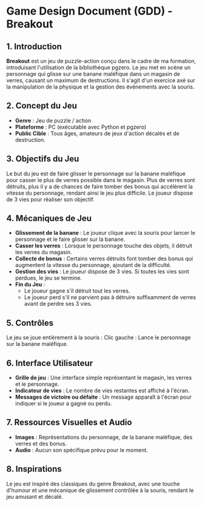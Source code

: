 # Game Design Document (GDD) - Breakout

## 1. Introduction

**Breakout** est un jeu de puzzle-action conçu dans le cadre de ma formation, introduisant l'utilisation de la bibliothèque pgzero. Le jeu met en scène un personnage qui glisse sur une banane maléfique dans un magasin de verres, causant un maximum de destructions. Il s'agit d'un exercice axé sur la manipulation de la physique et la gestion des événements avec la souris.


## 2. Concept du Jeu

- **Genre** : Jeu de puzzle / action
- **Plateforme** : PC (exécutable avec Python et pgzero)
- **Public Cible** : Tous âges, amateurs de jeux d'action décalés et de destruction.

## 3. Objectifs du Jeu

Le but du jeu est de faire glisser le personnage sur la banane maléfique pour casser le plus de verres possible dans le magasin. Plus de verres sont détruits, plus il y a de chances de faire tomber des bonus qui accélèrent la vitesse du personnage, rendant ainsi le jeu plus difficile. Le joueur dispose de 3 vies pour réaliser son objectif.

## 4. Mécaniques de Jeu

- **Glissement de la banane** : Le joueur clique avec la souris pour lancer le personnage et le faire glisser sur la banane.
- **Casser les verres** : Lorsque le personnage touche des objets, il détruit les verres du magasin.
- **Collecte de bonus** : Certains verres détruits font tomber des bonus qui augmentent la vitesse du personnage, ajoutant de la difficulté.
- **Gestion des vies** : Le joueur dispose de 3 vies. Si toutes les vies sont perdues, le jeu se termine.
- **Fin du Jeu** :
	- Le joueur gagne s'il détruit tout les verres.
	- Le joueur perd s'il ne parvient pas à détruire suffisamment de verres avant de perdre ses 3 vies.

## 5. Contrôles

Le jeu se joue entièrement à la souris :
Clic gauche : Lance le personnage sur la banane maléfique.

## 6. Interface Utilisateur

- **Grille de jeu** : Une interface simple représentant le magasin, les verres et le personnage.
- **Indicateur de vies** : Le nombre de vies restantes est affiché à l'écran.
- **Messages de victoire ou défaite** : Un message apparaît à l'écran pour indiquer si le joueur a gagné ou perdu.

## 7. Ressources Visuelles et Audio

- **Images** : Représentations du personnage, de la banane maléfique, des verres et des bonus.
- **Audio** : Aucun son spécifique prévu pour le moment.

## 8. Inspirations

Le jeu est inspiré des classiques du genre Breakout, avec une touche d'humour et une mécanique de glissement contrôlée à la souris, rendant le jeu amusant et décalé.
